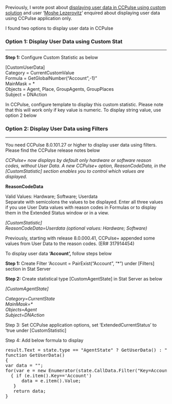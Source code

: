 
Previously, I wrote post about <a href="http://www.lakshmikanth.com/genesys-ccpulse-show-user-data/" target="_blank" rel="noopener noreferrer">displaying user data in CCPulse using custom solution</a> and user &#8216;<span class="post-byline"><span class="author publisher-anchor-color"><a href="https://disqus.com/by/moshelezerovitz/" data-action="profile" data-username="moshelezerovitz" data-role="username">Moshe Lezerovitz</a></span></span>&#8216; enquired about displaying user data using CCPulse application only.

I found two options to display user data in CCPulse

### Option 1: Display User Data using Custom Stat

* * *

**Step 1:** Configure Custom Statistic as below

<span id="j_id0:j_id8"><span id="j_id0:j_id8:j_id9:j_id253:j_id255:0:j_id256:j_id257">[CustomUserData]<br /> Category = CurrentCustomValue<br /> Formula = GetGlobalNumber(&#8220;Account&#8221;,-1)&#8221;<br /> MainMask = *<br /> Objects = Agent, Place, GroupAgents, GroupPlaces<br /> Subject = DNAction</span></span>

In CCPulse, configure template to display this custom statistic. Please note that this will work only if key value is numeric. To display string value, use option 2 below

### Option 2: Display User Data using Filters

* * *

You need CCPulse 8.0.101.27 or higher to display user data using filters.<span id="j_id0:j_id8"><span id="j_id0:j_id8:j_id9:j_id253:j_id255:6:j_id256:j_id257"><span id="j_id0:j_id1:j_id3:j_id5:j_id12:j_id14"> Please find the CCPulse release notes below<br /> </span></span></span>

_<span id="j_id0:j_id8"><span id="j_id0:j_id8:j_id9:j_id253:j_id255:6:j_id256:j_id257"><span id="j_id0:j_id1:j_id3:j_id5:j_id12:j_id14">CCPulse+ now displays by default only hardware or software reason codes, without User Data. A new CCPulse+ option, ReasonCodeData, in the [CustomStatistic] section enables you to control which values are displayed.</span></span></span>_

**ReasonCodeData**

Valid Values: Hardware; Software; Userdata  
Separate with semicolons the values to be displayed. Enter all three values if you use User Data values with reason codes in Formulas or to display them in the Extended Status window or in a view.

_[CustomStatistic]_  
 _ReasonCodeData=Userdata (optional values: Hardware; Software)_

Previously, starting with release 8.0.000.41, CCPulse+ appended some values from User Data to the reason codes. (ER# 317914454)

To display user data **&#8216;Account&#8217;,** follow steps below

**Step 1:** Create Filter &#8216;Account = PairExist(&#8220;Account&#8221;, &#8220;*&#8221;) under [Filters] section in Stat Server

**Step 2:** Create statistical type [CustomAgentState] in Stat Server as below

_[CustomAgentState]_

_<span id="j_id0:j_id8"><span id="j_id0:j_id8:j_id9:j_id253:j_id255:5:j_id256:j_id257">Category=CurrentState<br /> MainMask=*<br /> Objects=Agent<br /> Subject=DNAction</span></span>_

Step 3: Set CCPulse application options, set &#8216;ExtendedCurrentStatus&#8217; to &#8216;true under [CustomStatistic]

Step 4: Add below formula to display

<pre class="lang:js decode:true" title="Formula">result.Text = state.type == "AgentState" ? GetUserData() : "";
function GetUserData()
{
var data = "";
for(var e = new Enumerator(state.CallData.Filter("Key=Account")); !e.atEnd(); e.moveNext())
  { if (e.item().Key=='Account')
      data = e.item().Value;
   }
   return data;
}</pre>

<span id="j_id0:j_id8"><span id="j_id0:j_id8:j_id9:j_id253:j_id255:5:j_id256:j_id257"> </span></span>